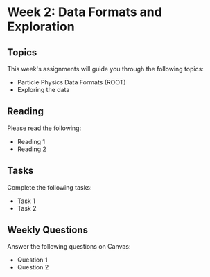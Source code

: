 # Week 2: Data Formats and Exploration

## Topics

This week's assignments will guide you through the following topics:
* Particle Physics Data Formats (ROOT)
* Exploring the data


## Reading

Please read the following:
* Reading 1
* Reading 2


## Tasks

Complete the following tasks:
* Task 1
* Task 2

## Weekly Questions

Answer the following questions on Canvas:
* Question 1
* Question 2
